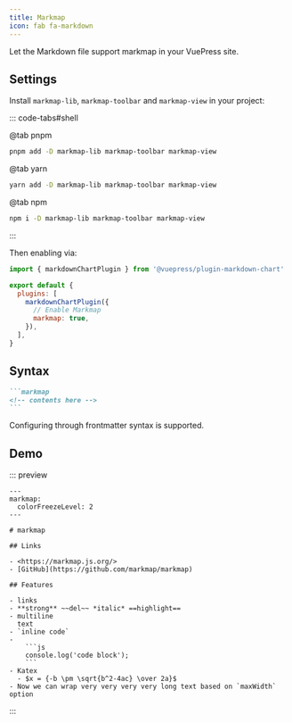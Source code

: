 ```yaml
---
title: Markmap
icon: fab fa-markdown
---
```


<!-- #region before -->

Let the Markdown file support markmap in your VuePress site.

<!-- more -->

## Settings

Install `markmap-lib`, `markmap-toolbar` and `markmap-view` in your project:

::: code-tabs#shell

@tab pnpm

```bash
pnpm add -D markmap-lib markmap-toolbar markmap-view
```

@tab yarn

```bash
yarn add -D markmap-lib markmap-toolbar markmap-view
```

@tab npm

```bash
npm i -D markmap-lib markmap-toolbar markmap-view
```

:::

Then enabling via:

<!-- #endregion before -->

```js {7} title=".vuepress/config.js"
import { markdownChartPlugin } from '@vuepress/plugin-markdown-chart'

export default {
  plugins: [
    markdownChartPlugin({
      // Enable Markmap
      markmap: true,
    }),
  ],
}
```

<!-- #region after -->

## Syntax

````md
```markmap
<!-- contents here -->
```
````

Configuring through frontmatter syntax is supported.

## Demo

::: preview

````markmap
---
markmap:
  colorFreezeLevel: 2
---

# markmap

## Links

- <https://markmap.js.org/>
- [GitHub](https://github.com/markmap/markmap)

## Features

- links
- **strong** ~~del~~ *italic* ==highlight==
- multiline
  text
- `inline code`
-
    ```js
    console.log('code block');
    ```
- Katex
  - $x = {-b \pm \sqrt{b^2-4ac} \over 2a}$
- Now we can wrap very very very very long text based on `maxWidth` option
````

:::

<!-- #endregion after -->

